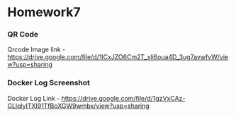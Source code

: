 # Homework7
### QR Code
Qrcode Image link - https://drive.google.com/file/d/1ICxJZO6Cm2T_xli6oua4D_3ug7avwfvW/view?usp=sharing
### Docker Log Screenshot
Docker Log Link - https://drive.google.com/file/d/1gzVxCAz-GLlqlyITXl91TfBoXGW9wmbx/view?usp=sharing
